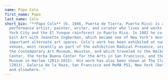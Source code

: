 ```yaml
---
name: Papo Colo
first_name: Papo
last_name: Colo
short_bio: "**Papo Colo** (b. 1946, Puerta de Tierra, Puerto Rico) is a
  performance artist, painter, writer, and curator who lives and works in New
  York City and the El Yunque rainforest in Puerto Rico. In 1982 he co-founded
  Exit Art with Jeanette Ingberman, which became one of New York’s most
  important alternate art spaces. Colo’s work has been exhibited at numerous
  venues, most recently as part of the exhibition Radical Presence, organized at
  the Contemporary Art Museum, Houston, and which traveled to the Walker Art
  Center, the Yerba Buena Center for the Arts in San Francisco, and the Studio
  Museum in Harlem (2013-2015). His work has also been shown at The Clocktower
  (2013), Galeria de la Raza, San Francisco and MoMA PS1, New York (both 2009),
  and elsewhere. "
---
```

